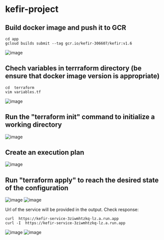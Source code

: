 # kefir-project

## Build docker image and push it to GCR
~~~
cd app
gcloud builds submit --tag gcr.io/kefir-306607/kefir:v1.6
~~~
![image](https://user-images.githubusercontent.com/53195216/110044569-6d58d900-7d5a-11eb-992b-94f8f26042b9.png)
## Chech variables in terrraform directory (be ensure that docker image version is appropriate)
~~~
cd  terraform
vim variables.tf
~~~
![image](https://user-images.githubusercontent.com/53195216/110041992-18b35f00-7d56-11eb-8465-5d88974061e7.png)
## Run the "terraform init" command to initialize a working directory
![image](https://user-images.githubusercontent.com/53195216/110043360-50bba180-7d58-11eb-9787-5e63e1471797.png)
## Create an execution plan
![image](https://user-images.githubusercontent.com/53195216/110043487-88c2e480-7d58-11eb-8c2d-68da3dd4c804.png)
## Run "terraform apply" to reach the desired state of the configuration
![image](https://user-images.githubusercontent.com/53195216/110044793-cc1e5280-7d5a-11eb-89d0-3c79fa2fc589.png)
![image](https://user-images.githubusercontent.com/53195216/110045032-1ef80a00-7d5b-11eb-93f7-bf8a10590a75.png)

Url of the service will be provided in the output. Check response:
~~~
curl  https://kefir-service-3ziwmhtzkq-lz.a.run.app
curl -I  https://kefir-service-3ziwmhtzkq-lz.a.run.app
~~~
![image](https://user-images.githubusercontent.com/53195216/110045356-9a59bb80-7d5b-11eb-991f-e52af49647b0.png)
![image](https://user-images.githubusercontent.com/53195216/110046701-9333ad00-7d5d-11eb-8836-c353a651141a.png)
